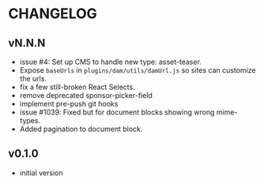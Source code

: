 # CHANGELOG


## vN.N.N
* issue #4: Set up CMS to handle new type: asset-teaser.
* Expose `baseUrls` in `plugins/dam/utils/damUrl.js` so sites can customize the urls.
* fix a few still-broken React Selects.
* remove deprecated sponsor-picker-field
* implement pre-push git hooks
* issue #1039: Fixed but for document blocks showing wrong mime-types.
* Added pagination to document block.


## v0.1.0
* initial version
